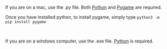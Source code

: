 If you are on a mac, use the .py file. Both [Python](https://www.python.org/) and [Pygame](https://www.pygame.org/) are required.

Once you have installed python, to install pygame, simply type `python3 -m pip install pygame`

&nbsp;

If you are on a windows computer, use the .exe file. [Python](https://www.python.org/) is required.
